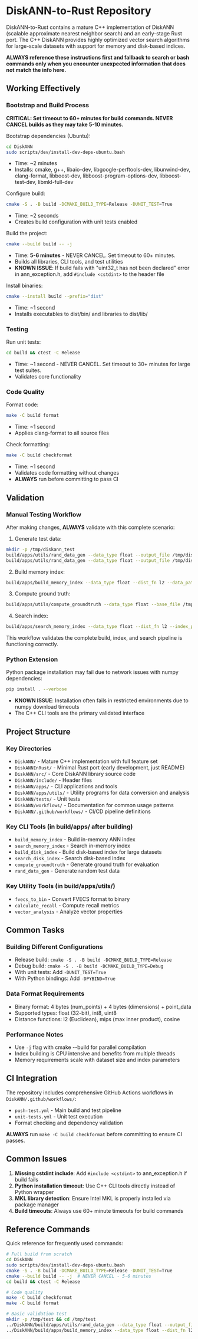 # DiskANN-to-Rust Repository

DiskANN-to-Rust contains a mature C++ implementation of DiskANN (scalable approximate nearest neighbor search) and an early-stage Rust port. The C++ DiskANN provides highly optimized vector search algorithms for large-scale datasets with support for memory and disk-based indices.

**ALWAYS reference these instructions first and fallback to search or bash commands only when you encounter unexpected information that does not match the info here.**

## Working Effectively

### Bootstrap and Build Process

**CRITICAL: Set timeout to 60+ minutes for build commands. NEVER CANCEL builds as they may take 5-10 minutes.**

Bootstrap dependencies (Ubuntu):
```bash
cd DiskANN
sudo scripts/dev/install-dev-deps-ubuntu.bash
```
- Time: ~2 minutes
- Installs: cmake, g++, libaio-dev, libgoogle-perftools-dev, libunwind-dev, clang-format, libboost-dev, libboost-program-options-dev, libboost-test-dev, libmkl-full-dev

Configure build:
```bash
cmake -S . -B build -DCMAKE_BUILD_TYPE=Release -DUNIT_TEST=True
```
- Time: ~2 seconds
- Creates build configuration with unit tests enabled

Build the project:
```bash
cmake --build build -- -j
```
- Time: **5-6 minutes** - NEVER CANCEL. Set timeout to 60+ minutes.
- Builds all libraries, CLI tools, and test utilities
- **KNOWN ISSUE**: If build fails with "uint32_t has not been declared" error in ann_exception.h, add `#include <cstdint>` to the header file

Install binaries:
```bash
cmake --install build --prefix="dist"
```
- Time: ~1 second
- Installs executables to dist/bin/ and libraries to dist/lib/

### Testing

Run unit tests:
```bash
cd build && ctest -C Release
```
- Time: ~1 second - NEVER CANCEL. Set timeout to 30+ minutes for large test suites.
- Validates core functionality

### Code Quality

Format code:
```bash
make -C build format
```
- Time: ~1 second
- Applies clang-format to all source files

Check formatting:
```bash
make -C build checkformat
```
- Time: ~1 second
- Validates code formatting without changes
- **ALWAYS** run before committing to pass CI

## Validation

### Manual Testing Workflow
After making changes, **ALWAYS** validate with this complete scenario:

1. Generate test data:
```bash
mkdir -p /tmp/diskann_test
build/apps/utils/rand_data_gen --data_type float --output_file /tmp/diskann_test/test_base.bin -N 1000 -D 32
build/apps/utils/rand_data_gen --data_type float --output_file /tmp/diskann_test/test_query.bin -N 100 -D 32
```

2. Build memory index:
```bash
build/apps/build_memory_index --data_type float --dist_fn l2 --data_path /tmp/diskann_test/test_base.bin --index_path_prefix /tmp/diskann_test/test_index -R 32 -L 50 --alpha 1.2 -T 1
```

3. Compute ground truth:
```bash
build/apps/utils/compute_groundtruth --data_type float --base_file /tmp/diskann_test/test_base.bin --query_file /tmp/diskann_test/test_query.bin --K 10 --gt_file /tmp/diskann_test/test_gt --dist_fn l2
```

4. Search index:
```bash
build/apps/search_memory_index --data_type float --dist_fn l2 --index_path_prefix /tmp/diskann_test/test_index -T 1 --query_file /tmp/diskann_test/test_query.bin --gt_file /tmp/diskann_test/test_gt.bin -K 10 --result_path /tmp/diskann_test/result -L 10 20 30
```

This workflow validates the complete build, index, and search pipeline is functioning correctly.

### Python Extension

Python package installation may fail due to network issues with numpy dependencies:
```bash
pip install . --verbose
```
- **KNOWN ISSUE**: Installation often fails in restricted environments due to numpy download timeouts
- The C++ CLI tools are the primary validated interface

## Project Structure

### Key Directories
- `DiskANN/` - Mature C++ implementation with full feature set
- `DiskANNInRust/` - Minimal Rust port (early development, just README)
- `DiskANN/src/` - Core DiskANN library source code
- `DiskANN/include/` - Header files
- `DiskANN/apps/` - CLI applications and tools
- `DiskANN/apps/utils/` - Utility programs for data conversion and analysis
- `DiskANN/tests/` - Unit tests
- `DiskANN/workflows/` - Documentation for common usage patterns
- `DiskANN/.github/workflows/` - CI/CD pipeline definitions

### Key CLI Tools (in build/apps/ after building)
- `build_memory_index` - Build in-memory ANN index
- `search_memory_index` - Search in-memory index
- `build_disk_index` - Build disk-based index for large datasets
- `search_disk_index` - Search disk-based index
- `compute_groundtruth` - Generate ground truth for evaluation
- `rand_data_gen` - Generate random test data

### Key Utility Tools (in build/apps/utils/)
- `fvecs_to_bin` - Convert FVECS format to binary
- `calculate_recall` - Compute recall metrics
- `vector_analysis` - Analyze vector properties

## Common Tasks

### Building Different Configurations
- Release build: `cmake -S . -B build -DCMAKE_BUILD_TYPE=Release`
- Debug build: `cmake -S . -B build -DCMAKE_BUILD_TYPE=Debug`
- With unit tests: Add `-DUNIT_TEST=True`
- With Python bindings: Add `-DPYBIND=True`

### Data Format Requirements
- Binary format: 4 bytes (num_points) + 4 bytes (dimensions) + point_data
- Supported types: float (32-bit), int8, uint8
- Distance functions: l2 (Euclidean), mips (max inner product), cosine

### Performance Notes
- Use `-j` flag with cmake --build for parallel compilation
- Index building is CPU intensive and benefits from multiple threads
- Memory requirements scale with dataset size and index parameters

## CI Integration

The repository includes comprehensive GitHub Actions workflows in `DiskANN/.github/workflows/`:
- `push-test.yml` - Main build and test pipeline
- `unit-tests.yml` - Unit test execution
- Format checking and dependency validation

**ALWAYS** run `make -C build checkformat` before committing to ensure CI passes.

## Common Issues

1. **Missing cstdint include**: Add `#include <cstdint>` to ann_exception.h if build fails
2. **Python installation timeout**: Use C++ CLI tools directly instead of Python wrapper
3. **MKL library detection**: Ensure Intel MKL is properly installed via package manager
4. **Build timeouts**: Always use 60+ minute timeouts for build commands

## Reference Commands

Quick reference for frequently used commands:

```bash
# Full build from scratch
cd DiskANN
sudo scripts/dev/install-dev-deps-ubuntu.bash
cmake -S . -B build -DCMAKE_BUILD_TYPE=Release -DUNIT_TEST=True
cmake --build build -- -j  # NEVER CANCEL - 5-6 minutes
cd build && ctest -C Release

# Code quality
make -C build checkformat
make -C build format

# Basic validation test
mkdir -p /tmp/test && cd /tmp/test
../DiskANN/build/apps/utils/rand_data_gen --data_type float --output_file base.bin -N 1000 -D 32
../DiskANN/build/apps/build_memory_index --data_type float --dist_fn l2 --data_path base.bin --index_path_prefix index -R 32 -L 50
```